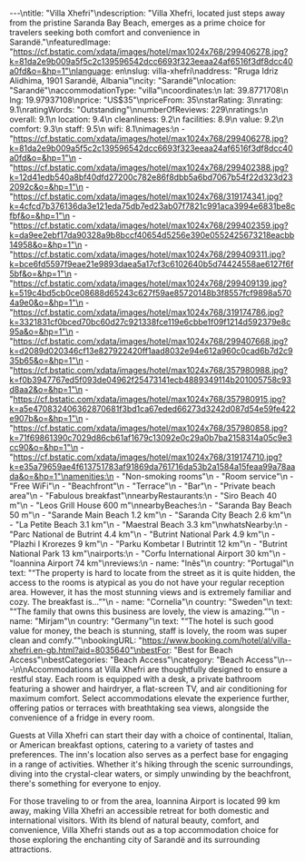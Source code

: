 ---\ntitle: "Villa Xhefri"\ndescription: "Villa Xhefri, located just steps away from the pristine Saranda Bay Beach, emerges as a prime choice for travelers seeking both comfort and convenience in Sarandë."\nfeaturedImage: "https://cf.bstatic.com/xdata/images/hotel/max1024x768/299406278.jpg?k=81da2e9b009a5f5c2c139596542dcc6693f323eeaa24af6516f3df8dcc40a0fd&o=&hp=1"\nlanguage: en\nslug: villa-xhefri\naddress: "Rruga Idriz Alidhima, 1901 Sarandë, Albania"\ncity: "Sarandë"\nlocation: "Sarandë"\naccommodationType: "villa"\ncoordinates:\n  lat: 39.8771708\n  lng: 19.97937108\nprice: "US$35"\npriceFrom: 35\nstarRating: 3\nrating: 9.1\nratingWords: "Outstanding"\nnumberOfReviews: 229\nratings:\n  overall: 9.1\n  location: 9.4\n  cleanliness: 9.2\n  facilities: 8.9\n  value: 9.2\n  comfort: 9.3\n  staff: 9.5\n  wifi: 8.1\nimages:\n  - "https://cf.bstatic.com/xdata/images/hotel/max1024x768/299406278.jpg?k=81da2e9b009a5f5c2c139596542dcc6693f323eeaa24af6516f3df8dcc40a0fd&o=&hp=1"\n  - "https://cf.bstatic.com/xdata/images/hotel/max1024x768/299402388.jpg?k=12d41edb540a8bf40dfd27200c782e86f8dbb5a6bd7067b54f22d323d232092c&o=&hp=1"\n  - "https://cf.bstatic.com/xdata/images/hotel/max1024x768/319174341.jpg?k=4cfcd7b376136da3e121eda75db7ed23ab07f7821c991aca3994e6831be8cfbf&o=&hp=1"\n  - "https://cf.bstatic.com/xdata/images/hotel/max1024x768/299402359.jpg?k=da9ee2ebf17da90328a9b8bccf40654d5256e390e0552425673218eacbb14958&o=&hp=1"\n  - "https://cf.bstatic.com/xdata/images/hotel/max1024x768/299409311.jpg?k=bce6fd5597f9eae21e9893daea5a17cf3c6102640b5d74424558ae6127f6f5bf&o=&hp=1"\n  - "https://cf.bstatic.com/xdata/images/hotel/max1024x768/299409139.jpg?k=519c4bd5cb0ce08688d65243c627f59ae85720148b3f8557fcf9898a5704a9e0&o=&hp=1"\n  - "https://cf.bstatic.com/xdata/images/hotel/max1024x768/319174786.jpg?k=3321831cf0bced70bc60d27c921338fce119e6cbbe1f09f1214d592379e8c95a&o=&hp=1"\n  - "https://cf.bstatic.com/xdata/images/hotel/max1024x768/299407668.jpg?k=d2089d020346cf13e827922420ff1aad8032e94e612a960c0cad6b7d2c935b65&o=&hp=1"\n  - "https://cf.bstatic.com/xdata/images/hotel/max1024x768/357980988.jpg?k=f0b3947767ed5f093de04962f25473141ecb4889349114b201005758c93d8aa2&o=&hp=1"\n  - "https://cf.bstatic.com/xdata/images/hotel/max1024x768/357980915.jpg?k=a5e470832406362870681f3bd1ca67eded66273d3242d087d54e59fe422e907b&o=&hp=1"\n  - "https://cf.bstatic.com/xdata/images/hotel/max1024x768/357980858.jpg?k=71f69861390c7029d86cb61af1679c13092e0c29a0b7ba2158314a05c9e3cc90&o=&hp=1"\n  - "https://cf.bstatic.com/xdata/images/hotel/max1024x768/319174710.jpg?k=e35a79659ae4f613751783af91869da761716da53b2a1584a15feaa99a78aada&o=&hp=1"\namenities:\n  - "Non-smoking rooms"\n  - "Room service"\n  - "Free WiFi"\n  - "Beachfront"\n  - "Terrace"\n  - "Bar"\n  - "Private beach area"\n  - "Fabulous breakfast"\nnearbyRestaurants:\n  - "Siro Beach 40 m"\n  - "Leos Grill House 600 m"\nnearbyBeaches:\n  - "Saranda Bay Beach 50 m"\n  - "Sarande Main Beach 1.2 km"\n  - "Saranda City Beach 2.6 km"\n  - "La Petite Beach 3.1 km"\n  - "Maestral Beach 3.3 km"\nwhatsNearby:\n  - "Parc National de Butrint 4.4 km"\n  - "Butrint National Park 4.9 km"\n  - "Plazhi I Krorezes 9 km"\n  - "Parku Kombetar I Butrintit 12 km"\n  - "Butrint National Park 13 km"\nairports:\n  - "Corfu International Airport 30 km"\n  - "Ioannina Airport 74 km"\nreviews:\n  - name: "Inês"\n    country: "Portugal"\n    text: "“The property is hard to locate from the street as it is quite hidden, the access to the rooms is atypical as you do not have your regular reception area. However, it has the most stunning views and is extremely familiar and cozy. The breakfast is...”"\n  - name: "Cornelia"\n    country: "Sweden"\n    text: "“The family that owns this business are lovely, the view is amazing.”"\n  - name: "Mirjam"\n    country: "Germany"\n    text: "“The hotel is such good value for money, the beach is stunning, staff is lovely, the room was super clean and comfy.”"\nbookingURL: "https://www.booking.com/hotel/al/villa-xhefri.en-gb.html?aid=8035640"\nbestFor: "Best for Beach Access"\nbestCategories: "Beach Access"\ncategory: "Beach Access"\n---\n\nAccommodations at Villa Xhefri are thoughtfully designed to ensure a restful stay. Each room is equipped with a desk, a private bathroom featuring a shower and hairdryer, a flat-screen TV, and air conditioning for maximum comfort. Select accommodations elevate the experience further, offering patios or terraces with breathtaking sea views, alongside the convenience of a fridge in every room.

Guests at Villa Xhefri can start their day with a choice of continental, Italian, or American breakfast options, catering to a variety of tastes and preferences. The inn's location also serves as a perfect base for engaging in a range of activities. Whether it's hiking through the scenic surroundings, diving into the crystal-clear waters, or simply unwinding by the beachfront, there's something for everyone to enjoy.

For those traveling to or from the area, Ioannina Airport is located 99 km away, making Villa Xhefri an accessible retreat for both domestic and international visitors. With its blend of natural beauty, comfort, and convenience, Villa Xhefri stands out as a top accommodation choice for those exploring the enchanting city of Sarandë and its surrounding attractions.
